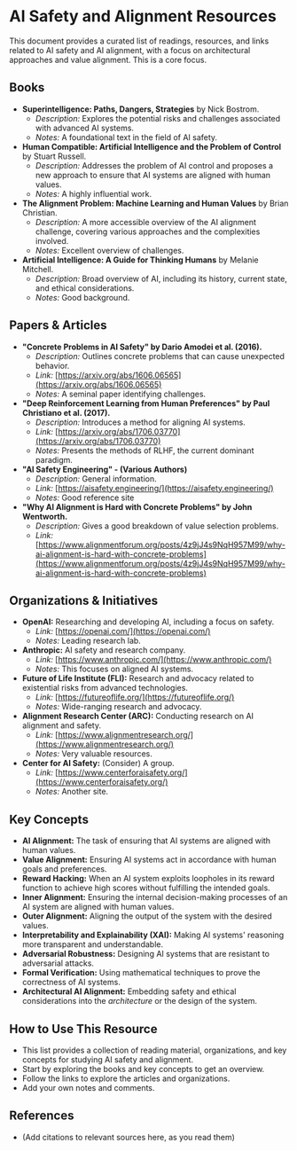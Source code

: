 # AI Safety and Alignment Resources

This document provides a curated list of readings, resources, and links related to AI safety and AI alignment, with a focus on architectural approaches and value alignment. This is a core focus.

## Books

*   **Superintelligence: Paths, Dangers, Strategies** by Nick Bostrom.
    *   *Description:* Explores the potential risks and challenges associated with advanced AI systems.
    *   *Notes:* A foundational text in the field of AI safety.
*   **Human Compatible: Artificial Intelligence and the Problem of Control** by Stuart Russell.
    *   *Description:* Addresses the problem of AI control and proposes a new approach to ensure that AI systems are aligned with human values.
    *   *Notes:* A highly influential work.
*   **The Alignment Problem: Machine Learning and Human Values** by Brian Christian.
    *   *Description:*  A more accessible overview of the AI alignment challenge, covering various approaches and the complexities involved.
    *   *Notes:* Excellent overview of challenges.
*   **Artificial Intelligence: A Guide for Thinking Humans** by Melanie Mitchell.
    *   *Description:*  Broad overview of AI, including its history, current state, and ethical considerations.
    *   *Notes:* Good background.

## Papers & Articles

*   **"Concrete Problems in AI Safety" by Dario Amodei et al. (2016).**
    *   *Description:* Outlines concrete problems that can cause unexpected behavior.
    *   *Link:* [https://arxiv.org/abs/1606.06565](https://arxiv.org/abs/1606.06565)
    *   *Notes:* A seminal paper identifying challenges.
*   **"Deep Reinforcement Learning from Human Preferences" by Paul Christiano et al. (2017).**
    *   *Description:* Introduces a method for aligning AI systems.
    *   *Link:* [https://arxiv.org/abs/1706.03770](https://arxiv.org/abs/1706.03770)
    *   *Notes:* Presents the methods of RLHF, the current dominant paradigm.
*   **"AI Safety Engineering" - (Various Authors)**
    *   *Description:* General information.
    *   *Link:* [https://aisafety.engineering/](https://aisafety.engineering/)
    *   *Notes:* Good reference site
*   **"Why AI Alignment is Hard with Concrete Problems" by John Wentworth.**
    *   *Description:* Gives a good breakdown of value selection problems.
    *   *Link:* [https://www.alignmentforum.org/posts/4z9jJ4s9NqH957M99/why-ai-alignment-is-hard-with-concrete-problems](https://www.alignmentforum.org/posts/4z9jJ4s9NqH957M99/why-ai-alignment-is-hard-with-concrete-problems)

## Organizations & Initiatives

*   **OpenAI:** Researching and developing AI, including a focus on safety.
    *   *Link:* [https://openai.com/](https://openai.com/)
    *   *Notes:* Leading research lab.
*   **Anthropic:** AI safety and research company.
    *   *Link:* [https://www.anthropic.com/](https://www.anthropic.com/)
    *   *Notes:* This focuses on aligned AI systems.
*   **Future of Life Institute (FLI):**  Research and advocacy related to existential risks from advanced technologies.
    *   *Link:* [https://futureoflife.org/](https://futureoflife.org/)
    *   *Notes:* Wide-ranging research and advocacy.
*   **Alignment Research Center (ARC):** Conducting research on AI alignment and safety.
    *   *Link:* [https://www.alignmentresearch.org/](https://www.alignmentresearch.org/)
    *   *Notes:* Very valuable resources.
*   **Center for AI Safety:** (Consider) A group.
    *   *Link:* [https://www.centerforaisafety.org/](https://www.centerforaisafety.org/)
    *   *Notes:* Another site.

## Key Concepts

*   **AI Alignment:** The task of ensuring that AI systems are aligned with human values.
*   **Value Alignment:**  Ensuring AI systems act in accordance with human goals and preferences.
*   **Reward Hacking:**  When an AI system exploits loopholes in its reward function to achieve high scores without fulfilling the intended goals.
*   **Inner Alignment:** Ensuring the internal decision-making processes of an AI system are aligned with human values.
*   **Outer Alignment:** Aligning the output of the system with the desired values.
*   **Interpretability and Explainability (XAI):** Making AI systems' reasoning more transparent and understandable.
*   **Adversarial Robustness:** Designing AI systems that are resistant to adversarial attacks.
*   **Formal Verification:** Using mathematical techniques to prove the correctness of AI systems.
*   **Architectural AI Alignment:** Embedding safety and ethical considerations into the *architecture* or the design of the system.

## How to Use This Resource

*   This list provides a collection of reading material, organizations, and key concepts for studying AI safety and alignment.
*   Start by exploring the books and key concepts to get an overview.
*   Follow the links to explore the articles and organizations.
*   Add your own notes and comments.

## References

*   (Add citations to relevant sources here, as you read them)
